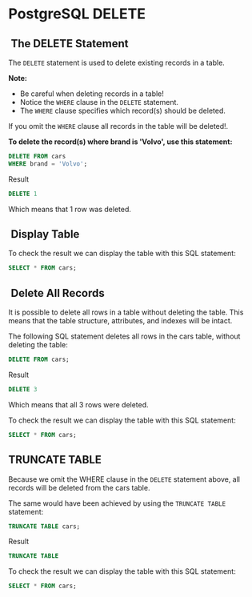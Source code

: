 # PostgreSQL DELETE

##  The DELETE Statement

The `DELETE` statement is used to delete existing
records in a table.

**Note:**

- Be careful when deleting records in a table!
- Notice the `WHERE` clause in the `DELETE` statement.
- The `WHERE` clause specifies which record(s) should be deleted.

If you omit the `WHERE` clause all records in the table will be
deleted!.

**To delete the record(s) where brand is 'Volvo', use this statement:**

```sql
DELETE FROM cars
WHERE brand = 'Volvo';
```

Result

```sql
DELETE 1
```

Which means that 1 row was deleted.

##  Display Table

To check the result we can display the table with this SQL statement:

```sql
SELECT * FROM cars;
```

##  Delete All Records

It is possible to delete all rows in a table without deleting the
table. This means that the table structure, attributes, and indexes
will be intact.

The following SQL statement deletes all rows in the cars table,
without deleting the table:

```sql
DELETE FROM cars;
```

Result

```sql
DELETE 3
```

Which means that all 3 rows were deleted.

To check the result we can display the table with this SQL statement:

```sql
SELECT * FROM cars;
```

## TRUNCATE TABLE

Because we omit the WHERE clause in the `DELETE` statement above,
all records will be deleted from the cars table.

The same would have been achieved by using the `TRUNCATE TABLE` statement:

```sql
TRUNCATE TABLE cars;
```

Result

```sql
TRUNCATE TABLE
```

To check the result we can display the table with this SQL statement:

```sql
SELECT * FROM cars;
```
